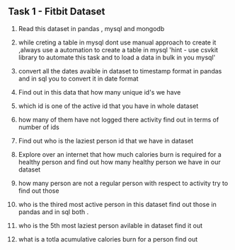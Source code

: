 ## Task 1 - Fitbit Dataset

1. Read this dataset in pandas , mysql and mongodb 

2. while creting a table in mysql dont use manual approach to create it  ,always use a automation to create a table in mysql
  'hint - use csvkit library to automate this task and to load a data in bulk in you mysql' 
  
3. convert all the dates avaible in dataset to timestamp format in pandas and in sql you to convert it in date format
4. Find out in this data that how many unique id's we have 
5. which id is one of the active id that you have in whole dataset 
6. how many of them have not logged there activity find out in terms of number of ids 
7. Find out who is the laziest person id that we have in dataset 
8. Explore over an internet that how much calories burn is required for a healthy person and find out how many healthy person we have in our dataset 
9. how many person are not a regular person with respect to activity try to find out those 
10. who is the thired most active person in this dataset find out those in pandas and in sql both . 
11. who is the 5th most laziest person avilable in dataset find it out 
12. what is a totla acumulative calories burn for a person find out 

